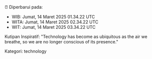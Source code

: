 ⏰ Diperbarui pada:
- WIB: Jumat, 14 Maret 2025 01.34.22 UTC
- WITA: Jumat, 14 Maret 2025 02.34.22 UTC
- WIT: Jumat, 14 Maret 2025 03.34.22 UTC

Kutipan Inspiratif:
"Technology has become as ubiquitous as the air we breathe, so we are no longer conscious of its presence."


Kategori: technology

